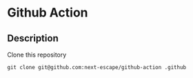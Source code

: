 # Github Action

## Description
Clone this repository 

```shell
git clone git@github.com:next-escape/github-action .github
```
